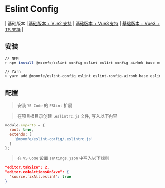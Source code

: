 # Eslint Config

| 基础版本 | [基础版本 + Vue2 支持](./README.VUE.md) | [基础版本 + Vue3 支持](./README.VUE3.md) | [基础版本 + Vue3 + TS 支持](./README.VUE3.TS.md) |

## 安装

```bash
// NPM
> npm install @moomfe/eslint-config eslint eslint-config-airbnb-base eslint-plugin-import --save-dev

// Yarn
> yarn add @moomfe/eslint-config eslint eslint-config-airbnb-base eslint-plugin-import --dev
```

## 配置

> 安装 `VS Code` 的 `ESLint` 扩展

> 在项目根目录创建 `.eslintrc.js` 文件, 写入以下内容

```js
module.exports = {
  root: true,
  extends: [
    '@moomfe/eslint-config/.eslintrc.js'
  ]
};
```

> 在 `VS Code` 设置 `settings.json` 中写入以下规则

```json
"editor.tabSize": 2,
"editor.codeActionsOnSave": {
  "source.fixAll.eslint": true
}
```
